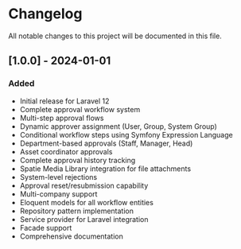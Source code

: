 # Changelog

All notable changes to this project will be documented in this file.

## [1.0.0] - 2024-01-01

### Added
- Initial release for Laravel 12
- Complete approval workflow system
- Multi-step approval flows
- Dynamic approver assignment (User, Group, System Group)
- Conditional workflow steps using Symfony Expression Language
- Department-based approvals (Staff, Manager, Head)
- Asset coordinator approvals
- Complete approval history tracking
- Spatie Media Library integration for file attachments
- System-level rejections
- Approval reset/resubmission capability
- Multi-company support
- Eloquent models for all workflow entities
- Repository pattern implementation
- Service provider for Laravel integration
- Facade support
- Comprehensive documentation
